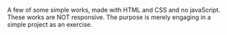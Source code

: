 A few of some simple works, made with HTML and CSS and no javaScript. These works are NOT responsive. The purpose is merely engaging in a simple project as an exercise.
